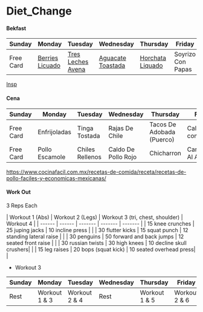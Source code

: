 # Diet_Change

#### Bekfast

| Sunday | Monday | Tuesday | Wednesday | Thursday | Friday | Saturday |
| ------ | ------ | ------- | --------- | -------- | ------ | -------- |
| Free Card | [Berries Licuado](https://github.com/machavezg9/Diet_Change/blob/master/Recipes/Breakfast_Berries_Licuado.md) | [Tres Leches Avena](https://github.com/machavezg9/Diet_Change/blob/master/Recipes/Breakfast_Tres_Leches_Avena.md) | [Aguacate Toastada](https://github.com/machavezg9/Diet_Change/blob/master/Recipes/Breakfast_Aguacate_Tostada.md) | [Horchata Liquado](https://github.com/machavezg9/Diet_Change/blob/master/Recipes/Breakfast_Horchata_Liquado.md) | Soyrizo Con Papas | Chilaquiles |

[Insp](https://greatist.com/eat/mexican-breakfast-recipes-that-arent-just-burritos#1)

#### Cena

| Sunday | Monday | Tuesday | Wednesday | Thursday | Friday | Saturday |
| ------ | ------ | ------- | --------- | -------- | ------ | -------- |
| Free Card | Enfrijoladas | Tinga Tostada | Rajas De Chile | Tacos De Adobada (Puerco) | Calabazitas con Crema | Salmon Con Verduras |
| Free Card | Pollo Escamole | Chiles Rellenos | Caldo De Pollo Rojo | Chicharron | Camarones Al Ajillo | Nopales |

https://www.cocinafacil.com.mx/recetas-de-comida/receta/recetas-de-pollo-faciles-y-economicas-mexicanas/

#### Work Out
3 Reps Each

| Workout 1 (Abs) | Workout 2 (Legs) | Workout 3 (tri, chest, shoulder) | Workout 4 |
| ------ | ------ | ------- | ------- | ------- |
| 15 knee crunches | 25 juping jacks | 10 incline press |  |
| 30 flutter kicks | 15 squat punch | 12 standing lateral raise |  |
| 30 penguins | 50 forward and back jumps | 12 seated front raise |  |
| 30 russian twists | 30 high knees | 10 decline skull crushers|  |
| 15 leg raises | 20 bops (squat kick) | 10 seated overhead press|  |
   
* Workout 3

| Sunday | Monday | Tuesday | Wednesday | Thursday | Friday | Saturday |
| ------ | ------ | ------- | --------- | -------- | ------ | -------- |
| Rest | Workout 1 & 3 | Workout 2 & 4 | Rest | Workout 1 & 5 | Workout 2 & 6 | Workout 7 |
